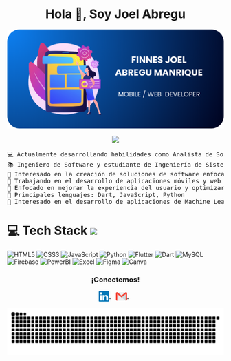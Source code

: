 <h1 align="center"> Hola 👋, Soy Joel Abregu</h1>

<a target="_blank" href="https://joelabregu.github.io/Portafolio/">
    <img src="https://github.com/JoelAbregu/JoelAbregu/blob/main/FINNES%20JOEL%20ABREGU%20MANRIQUE.png" alt="Portafolio de Joel Abregu" />
</a>

<p align="center">
    <a href="https://github.com/joelabregu">
        <img src="https://readme-typing-svg.herokuapp.com/?lines=Ingeniero+de+Software;Desarrollador+Frontend;Flutter+|+Dart+|+JavaScript+Entusiasta;Bases+de+Datos+|+Analista;Siempre+aprendiendo+nuevas+tecnologías&center=true&width=400&height=45">
    </a>
</p>

<pre>
💻 Actualmente desarrollando habilidades como Analista de Soporte N2 en tecnología
📚 Ingeniero de Software y estudiante de Ingeniería de Sistemas
📝 Interesado en la creación de soluciones de software enfocadas en el usuario
🔭 Trabajando en el desarrollo de aplicaciones móviles y web
🌱 Enfocado en mejorar la experiencia del usuario y optimizar procesos
🌟 Principales lenguajes: Dart, JavaScript, Python
🚩 Interesado en el desarrollo de aplicaciones de Machine Learning
</pre>

# 💻 Tech Stack <img src="https://media2.giphy.com/media/QssGEmpkyEOhBCb7e1/giphy.gif?cid=ecf05e47a0n3gi1bfqntqmob8g9aid1oyj2wr3ds3mg700bl&rid=giphy.gif" width="32px">

![HTML5](https://img.shields.io/badge/html5-%23E34F26.svg?style=for-the-badge&logo=html5&logoColor=white) 
![CSS3](https://img.shields.io/badge/css3-%231572B6.svg?style=for-the-badge&logo=css3&logoColor=white) 
![JavaScript](https://img.shields.io/badge/javascript-%23323330.svg?style=for-the-badge&logo=javascript&logoColor=%23F7DF1E) 
![Python](https://img.shields.io/badge/python-darkblue.svg?style=for-the-badge&logo=python&logoColor=white)
![Flutter](https://img.shields.io/badge/flutter-%2302569B.svg?style=for-the-badge&logo=flutter&logoColor=white) 
![Dart](https://img.shields.io/badge/dart-%230175C2.svg?style=for-the-badge&logo=dart&logoColor=white) 
![MySQL](https://img.shields.io/badge/mysql-%234479A1.svg?style=for-the-badge&logo=mysql&logoColor=white) 
![Firebase](https://img.shields.io/badge/firebase-%23039BE5.svg?style=for-the-badge&logo=firebase&logoColor=white)
![PowerBI](https://img.shields.io/badge/PowerBI-%23F2C811.svg?style=for-the-badge&logo=powerbi&logoColor=black)
![Excel](https://img.shields.io/badge/Microsoft_Excel-217346?style=for-the-badge&logo=microsoft-excel&logoColor=white) 
![Figma](https://img.shields.io/badge/figma-black.svg?style=for-the-badge&logo=figma&logoColor=red) 
![Canva](https://img.shields.io/badge/Canva-%2300C4CC.svg?style=for-the-badge&logo=Canva&logoColor=white)

<div align="center">
  <h3><b>¡Conectemos! </b></h3>
</div>

<p align="center">
<a href="https://www.linkedin.com/in/joelabregu/" target="_blank">
  <img align="center" alt="Joel Abregu | Linkedin" width="24px" src="https://github.com/SatYu26/SatYu26/blob/master/Assets/Linkedin.svg" />
</a> &nbsp;&nbsp;
<a href="mailto:abregumanriquef@gmail.com">
  <img align="center" alt="Joel Abregu | Gmail" width="26px" src="https://github.com/SatYu26/SatYu26/blob/master/Assets/Gmail.svg" />
</a> &nbsp;&nbsp;
</p>

<p align="center">
  <img src="https://github.com/StefanosSt/StefanosSt/blob/main/github-user-contribution.svg" alt="Contribuciones de Joel Abregu">
</p>

 
